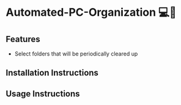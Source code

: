 # Automated-PC-Organization 💻🔧

## Features
* Select folders that will be periodically cleared up

## Installation Instructions

## Usage Instructions

